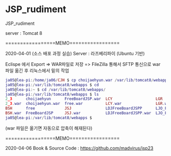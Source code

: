# JSP_rudiment
JSP_rudiment

server : Tomcat 8 



=================MEMO=================

2020-04-01 (소스 배포 과정 실습)
Server : 라즈베리파이 (Ubuntu 기반)

Eclispe 에서 Export => WAR파일로 저장 => FileZilla 통해서 SFTP 통신으로 war  파일 옮긴 후 리눅스에서 밑의 작업 

```lua
ja05@lea-pi:/home/ja06/CJH $ cp choijaehyun.war /var/lib/tomcat8/webapps
ja05@lea-pi:/var/lib/tomcat8/webapps $ cd
ja05@lea-pi:~ $ cd /var/lib/tomcat8/webapps/
ja05@lea-pi:/var/lib/tomcat8/webapps $ ls
2_3      choijaehyun      FreeBoardJSP.war  LCY                   LGR                   LMK      ODK      SWJ.war
2_3.war  choijaehyun.war  free.war          LCY.war               LGR.war               LMK.war  ODK.war  test01
BSH      free             JSJ               LDJFreeBoardJSPP      LJO_FreeBoardJSP      LYH      ROOT     tt
BSH.war  FreeBoardJSP     JSJ.war           LDJFreeBoardJSPP.war  LJO_FreeBoardJSP.war  LYH.war  SWJ      tt.war
ja05@lea-pi:/var/lib/tomcat8/webapps $
```

(war 파일은 옮기면 자동으로 압축이 해재된다)



=================MEMO=================

2020-04-06
Book & Source Code : 
https://github.com/madvirus/jsp23

